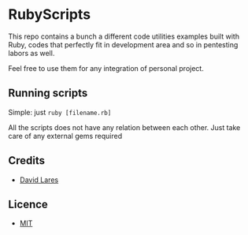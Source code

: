 # RubyScripts

This repo contains a bunch a different code utilities examples built with Ruby, codes that perfectly fit in development area and so in pentesting labors as well.

Feel free to use them for any integration of personal project.

## Running scripts

Simple: just `ruby [filename.rb]`

All the scripts does not have any relation between each other. Just take care of any external gems required

## Credits

  - [David Lares](https://twitter.com/davidlares3)

## Licence

  - [MIT](https://opensource.org/licenses/MIT)
